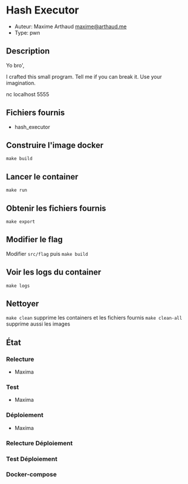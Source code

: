 # Hash Executor

- Auteur: Maxime Arthaud <maxime@arthaud.me>
- Type: pwn

## Description

Yo bro',

I crafted this small program.
Tell me if you can break it.
Use your imagination.

nc localhost 5555

## Fichiers fournis

- hash_executor

## Construire l'image docker

`make build`

## Lancer le container

`make run`

## Obtenir les fichiers fournis

`make export`

## Modifier le flag

Modifier `src/flag` puis `make build`

## Voir les logs du container

`make logs`

## Nettoyer

`make clean` supprime les containers et les fichiers fournis
`make clean-all` supprime aussi les images

## État

### Relecture

- Maxima

### Test

- Maxima

### Déploiement

- Maxima

### Relecture Déploiement

### Test Déploiement

### Docker-compose
